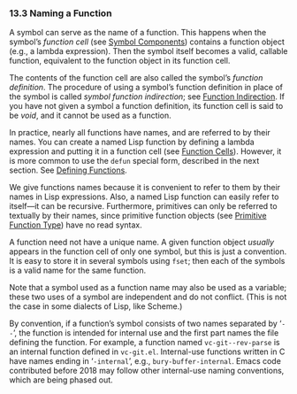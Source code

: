 

### 13.3 Naming a Function

A symbol can serve as the name of a function. This happens when the symbol’s *function cell* (see [Symbol Components](Symbol-Components.html)) contains a function object (e.g., a lambda expression). Then the symbol itself becomes a valid, callable function, equivalent to the function object in its function cell.

The contents of the function cell are also called the symbol’s *function definition*. The procedure of using a symbol’s function definition in place of the symbol is called *symbol function indirection*; see [Function Indirection](Function-Indirection.html). If you have not given a symbol a function definition, its function cell is said to be *void*, and it cannot be used as a function.

In practice, nearly all functions have names, and are referred to by their names. You can create a named Lisp function by defining a lambda expression and putting it in a function cell (see [Function Cells](Function-Cells.html)). However, it is more common to use the `defun` special form, described in the next section. See [Defining Functions](Defining-Functions.html).

We give functions names because it is convenient to refer to them by their names in Lisp expressions. Also, a named Lisp function can easily refer to itself—it can be recursive. Furthermore, primitives can only be referred to textually by their names, since primitive function objects (see [Primitive Function Type](Primitive-Function-Type.html)) have no read syntax.

A function need not have a unique name. A given function object *usually* appears in the function cell of only one symbol, but this is just a convention. It is easy to store it in several symbols using `fset`; then each of the symbols is a valid name for the same function.

Note that a symbol used as a function name may also be used as a variable; these two uses of a symbol are independent and do not conflict. (This is not the case in some dialects of Lisp, like Scheme.)

By convention, if a function’s symbol consists of two names separated by ‘`--`’, the function is intended for internal use and the first part names the file defining the function. For example, a function named `vc-git--rev-parse` is an internal function defined in `vc-git.el`. Internal-use functions written in C have names ending in ‘`-internal`’, e.g., `bury-buffer-internal`. Emacs code contributed before 2018 may follow other internal-use naming conventions, which are being phased out.
